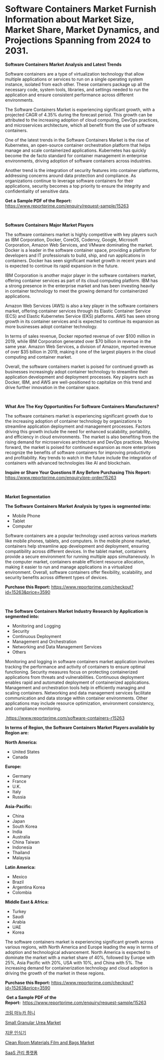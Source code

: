 <p><h1>Software Containers Market Furnish Information about Market Size, Market Share, Market Dynamics, and Projections Spanning from 2024 to 2031.</h1></p><p><strong>Software Containers Market Analysis and Latest Trends</strong></p>
<p><p>Software containers are a type of virtualization technology that allow multiple applications or services to run on a single operating system instance, isolated from each other. These containers package up all the necessary code, system tools, libraries, and settings needed to run the application and ensure consistent performance across different environments.</p><p>The Software Containers Market is experiencing significant growth, with a projected CAGR of 4.35% during the forecast period. This growth can be attributed to the increasing adoption of cloud computing, DevOps practices, and microservices architecture, which all benefit from the use of software containers.</p><p>One of the latest trends in the Software Containers Market is the rise of Kubernetes, an open-source container orchestration platform that helps manage and scale containerized applications. Kubernetes has quickly become the de facto standard for container management in enterprise environments, driving adoption of software containers across industries.</p><p>Another trend is the integration of security features into container platforms, addressing concerns around data protection and compliance. As organizations continue to leverage software containers for their applications, security becomes a top priority to ensure the integrity and confidentiality of sensitive data.</p></p>
<p><strong>Get a Sample PDF of the Report:&nbsp;</strong> <a href="https://www.reportprime.com/enquiry/request-sample/15263">https://www.reportprime.com/enquiry/request-sample/15263</a></p>
<p>&nbsp;</p>
<p><strong>Software Containers Major Market Players</strong></p>
<p><p>The software containers market is highly competitive with key players such as IBM Corporation, Docker, CoreOS, Codenvy, Google, Microsoft Corporation, Amazon Web Services, and VMware dominating the market. Docker is a leader in the software container space, providing a platform for developers and IT professionals to build, ship, and run applications in containers. Docker has seen significant market growth in recent years and is expected to continue its rapid expansion in the future.</p><p>IBM Corporation is another major player in the software containers market, offering container services as part of its cloud computing platform. IBM has a strong presence in the enterprise market and has been investing heavily in container technology to meet the growing demand for containerized applications.</p><p>Amazon Web Services (AWS) is also a key player in the software containers market, offering container services through its Elastic Container Service (ECS) and Elastic Kubernetes Service (EKS) platforms. AWS has seen strong growth in its container services and is expected to continue its expansion as more businesses adopt container technology.</p><p>In terms of sales revenue, Docker reported revenue of over $100 million in 2019, while IBM Corporation generated over $70 billion in revenue in the same year. Amazon Web Services, a division of Amazon, reported revenue of over $35 billion in 2019, making it one of the largest players in the cloud computing and container market.</p><p>Overall, the software containers market is poised for continued growth as businesses increasingly adopt container technology to streamline their application development and deployment processes. Key players such as Docker, IBM, and AWS are well-positioned to capitalize on this trend and drive further innovation in the container space.</p></p>
<p>&nbsp;</p>
<p><strong>What Are The Key Opportunities For Software Containers Manufacturers?</strong></p>
<p><p>The software containers market is experiencing significant growth due to the increasing adoption of container technology by organizations to streamline application deployment and management processes. Factors driving this growth include the need for enhanced scalability, portability, and efficiency in cloud environments. The market is also benefiting from the rising demand for microservices architecture and DevOps practices. Moving forward, the market is poised for continued expansion as more enterprises recognize the benefits of software containers for improving productivity and profitability. Key trends to watch in the future include the integration of containers with advanced technologies like AI and blockchain.</p></p>
<p><strong>Inquire or Share Your Questions If Any Before Purchasing This Report:</strong> <a href="https://www.reportprime.com/enquiry/pre-order/15263">https://www.reportprime.com/enquiry/pre-order/15263</a></p>
<p>&nbsp;</p>
<p><strong>Market Segmentation</strong></p>
<p><strong>The Software Containers Market Analysis by types is segmented into:</strong></p>
<p><ul><li>Mobile Phone</li><li>Tablet</li><li>Computer</li></ul></p>
<p><p>Software containers are a popular technology used across various markets like mobile phones, tablets, and computers. In the mobile phone market, containers help streamline app development and deployment, ensuring compatibility across different devices. In the tablet market, containers provide a secure environment for running multiple apps simultaneously. In the computer market, containers enable efficient resource allocation, making it easier to run and manage applications in a virtualized environment. Overall, software containers offer flexibility, scalability, and security benefits across different types of devices.</p></p>
<p><strong>Purchase this Report:&nbsp;</strong><a href="https://www.reportprime.com/checkout?id=15263&price=3590">https://www.reportprime.com/checkout?id=15263&price=3590</a></p>
<p>&nbsp;</p>
<p><strong>The Software Containers Market Industry Research by Application is segmented into:</strong></p>
<p><ul><li>Monitoring and Logging</li><li>Security</li><li>Continuous Deployment</li><li>Management and Orchestration</li><li>Networking and Data Management Services</li><li>Others</li></ul></p>
<p><p>Monitoring and logging in software containers market application involves tracking the performance and activity of containers to ensure optimal functioning. Security measures focus on protecting containerized applications from threats and vulnerabilities. Continuous deployment enables rapid and automated deployment of containerized applications. Management and orchestration tools help in efficiently managing and scaling containers. Networking and data management services facilitate communication and data storage within container environments. Other applications may include resource optimization, environment consistency, and compliance monitoring.</p></p>
<p><a href="https://www.reportprime.com/software-containers-r15263">&nbsp;https://www.reportprime.com/software-containers-r15263</a></p>
<p><strong>In terms of Region, the Software Containers Market Players available by Region are:</strong></p>
<p>
    <p> <strong> North America: </strong>
        <ul>
            <li>United States</li>
            <li>Canada</li>
        </ul>
        </p> 
    <p> <strong> Europe: </strong>
        <ul>
            <li>Germany</li>
            <li>France</li>
            <li>U.K.</li>
            <li>Italy</li>
            <li>Russia</li>
        </ul>
        </p> 
    <p> <strong> Asia-Pacific: </strong>
        <ul>
            <li>China</li>
            <li>Japan</li>
            <li>South Korea</li>
            <li>India</li>
            <li>Australia</li>
            <li>China Taiwan</li>
            <li>Indonesia</li>
            <li>Thailand</li>
            <li>Malaysia</li>
        </ul>
        </p> 
    <p> <strong> Latin America: </strong>
        <ul>
            <li>Mexico</li>
            <li>Brazil</li>
            <li>Argentina Korea</li>
            <li>Colombia</li>
        </ul>
        </p> 
    <p> <strong> Middle East & Africa: </strong>
        <ul>
            <li>Turkey</li>
            <li>Saudi</li>
            <li>Arabia</li>
            <li>UAE</li>
            <li>Korea</li>
        </ul>
    </p>
    </p>
<p><p>The software containers market is experiencing significant growth across various regions, with North America and Europe leading the way in terms of adoption and technological advancement. North America is expected to dominate the market with a market share of 40%, followed by Europe with 25%, Asia Pacific with 20%, USA with 10%, and China with 5%. The increasing demand for containerization technology and cloud adoption is driving the growth of the market in these regions.</p></p>
<p><strong>Purchase this Report: </strong><a href="https://www.reportprime.com/checkout?id=15263&price=3590">https://www.reportprime.com/checkout?id=15263&price=3590</a></p>
<p>&nbsp;<strong>Get a Sample PDF of the Report:&nbsp;&nbsp;</strong><a href="https://www.reportprime.com/enquiry/request-sample/15263">https://www.reportprime.com/enquiry/request-sample/15263</a></p>
<p><strong></strong></p>
<p><p><a href="https://medium.com/@sherlock567567/%ED%81%AC%EB%A6%BC%EB%93%9C-%EB%A7%88%EB%88%84%EC%B9%B4-%ED%97%88%EB%8B%88-%EC%8B%9C%EC%9E%A5-%EC%8B%9C%EC%9E%A5-cagr-%EC%8B%9C%EC%9E%A5-%ED%8A%B8%EB%A0%8C%EB%93%9C-%EB%B0%8F-%EC%84%B1%EC%9E%A5-%EC%A0%84%EB%9E%B5%EC%97%90-%EB%8C%80%ED%95%9C-%ED%86%B5%EC%B0%B0%EB%A0%A5-e00798dc67ef">크림 마누카 허니</a></p><p><a href="https://www.linkedin.com/pulse/small-granular-urea-market-research-report-forecasted-5zoue?trackingId=42snQPY7USKhba0AUJVq7w%3D%3D">Small Granular Urea Market</a></p><p><a href="https://github.com/laholand/Market-Research-Report-List-3/blob/main/122009523475.md">지문 인식기</a></p><p><a href="https://www.linkedin.com/pulse/clean-room-materials-film-bags-market-size-share-amp-trends-kddfe?trackingId=cG4ArNmGsr0hFumOThqupQ%3D%3D">Clean Room Materials Film and Bags Market</a></p><p><a href="https://medium.com/@leonidasalazar756/saas-%EA%B4%80%EB%A6%AC-%ED%94%8C%EB%9E%AB%ED%8F%BC-%EC%8B%9C%EC%9E%A5-%EC%A0%84%EB%A7%9D-%EC%82%B0%EC%97%85-%EA%B0%9C%EC%9A%94-%EB%B0%8F-%EC%98%88%EC%B8%A1-2024%EC%97%90%EC%84%9C-2031%EB%85%84%EA%B9%8C%EC%A7%80-c1e0f65cd68f">SaaS 관리 플랫폼</a></p></p>